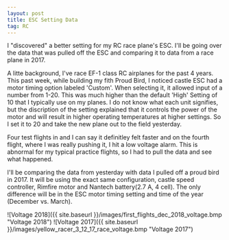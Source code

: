 ```yaml
---
layout: post
title: ESC Setting Data
tag: RC
---
```



I "discovered" a better setting for my RC race plane's ESC. I'll be going over the data that was pulled off the ESC and comparing it to
data from a race plane in 2017.

A litte background, I've race EF-1 class RC airplanes for the past 4 years. This past week, while building my fith Proud Bird, I noticed
castle ESC had a motor timing option labeled 'Custom'. When selecting it, it allowed input of a number from 1-20. This was much higher than
the default 'High' Setting of 10 that I typically use on my planes. I do not know what each unit signifies, but the discription of the setting explained that it controls the
power of the motor and will result in higher operating temperatures at higher settings. So I set it to 20 and take the new plane out to the
field yesterday.

Four test flights in and I can say it definitley felt faster and on the fourth flight, where I was really pushing it, I hit a low voltage alarm.
This is abnormal for my typical practice flights, so I had to pull the data and see what happened.

I'll be comparing the data from yesterday with data I pulled off a proud bird in 2017. It will be using the exact same configuration, castle speed
controller, Rimfire motor and Nantech battery(2.7 A, 4 cell). The only difference will be in the ESC motor timing setting and time of the year (December vs. March).

![Voltage 2018]({{ site.baseurl }}/images/first_flights_dec_2018_voltage.bmp "Voltage 2018") 
![Voltage 2017]({{ site.baseurl }}/images/yellow_racer_3_12_17_race_voltage.bmp "Voltage 2017") 
